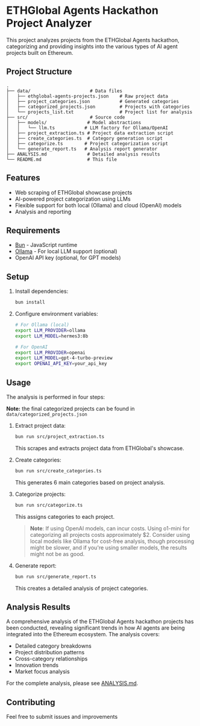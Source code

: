 # ETHGlobal Agents Hackathon Project Analyzer

This project analyzes projects from the ETHGlobal Agents hackathon, categorizing and providing insights into the various types of AI agent projects built on Ethereum.

## Project Structure

```
.
├── data/                      # Data files
│   ├── ethglobal-agents-projects.json    # Raw project data
│   ├── project_categories.json           # Generated categories
│   ├── categorized_projects.json         # Projects with categories
│   └── projects_list.txt                 # Project list for analysis
├── src/                       # Source code
│   ├── models/               # Model abstractions
│   │   └── llm.ts           # LLM factory for Ollama/OpenAI
│   ├── project_extraction.ts # Project data extraction script
│   ├── create_categories.ts  # Category generation script
│   ├── categorize.ts        # Project categorization script
│   └── generate_report.ts   # Analysis report generator
├── ANALYSIS.md               # Detailed analysis results
└── README.md                 # This file
```

## Features

- Web scraping of ETHGlobal showcase projects
- AI-powered project categorization using LLMs
- Flexible support for both local (Ollama) and cloud (OpenAI) models
- Analysis and reporting

## Requirements

- [Bun](https://bun.sh/) - JavaScript runtime
- [Ollama](https://ollama.ai/) - For local LLM support (optional)
- OpenAI API key (optional, for GPT models)

## Setup

1. Install dependencies:
   ```bash
   bun install
   ```

2. Configure environment variables:
   ```bash
   # For Ollama (local)
   export LLM_PROVIDER=ollama
   export LLM_MODEL=hermes3:8b

   # For OpenAI
   export LLM_PROVIDER=openai
   export LLM_MODEL=gpt-4-turbo-preview
   export OPENAI_API_KEY=your_api_key
   ```

## Usage

The analysis is performed in four steps:

**Note:** the final categorized projects can be found in `data/categorized_projects.json`

1. Extract project data:
   ```bash
   bun run src/project_extraction.ts
   ```
   This scrapes and extracts project data from ETHGlobal's showcase.

2. Create categories:
   ```bash
   bun run src/create_categories.ts
   ```
   This generates 6 main categories based on project analysis.

3. Categorize projects:
   ```bash
   bun run src/categorize.ts
   ```
   This assigns categories to each project.
   > **Note**: If using OpenAI models, can incur costs. Using o1-mini for categorizing all projects costs approximately $2. Consider using local models like Ollama for cost-free analysis, though processing might be slower, and if you're using smaller models, the results might not be as good.

4. Generate report:
   ```bash
   bun run src/generate_report.ts
   ```
   This creates a detailed analysis of project categories.

## Analysis Results

A comprehensive analysis of the ETHGlobal Agents hackathon projects has been conducted, revealing significant trends in how AI agents are being integrated into the Ethereum ecosystem. The analysis covers:

- Detailed category breakdowns
- Project distribution patterns
- Cross-category relationships
- Innovation trends
- Market focus analysis

For the complete analysis, please see [ANALYSIS.md](ANALYSIS.md).

## Contributing

Feel free to submit issues and improvements
